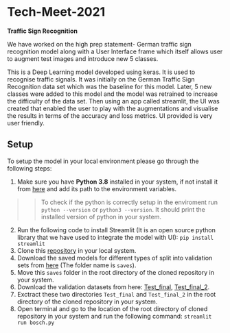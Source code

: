 # Tech-Meet-2021
**Traffic Sign Recognition**

We have worked on the high prep statement- German traffic sign recognition model along with a User Interface frame which itself allows user to augment test images and introduce new 5 classes.

This is a Deep Learning model developed using keras. It is used to recognise traffic signals. It was initially on the German Traffic Sign Recognition data set which was the baseline for this model. Later, 5 new classes were added to this model and the model was retrained to increase the difficulty of the data set. Then using an app called streamlit, the UI was created that enabled the user to play with the augmentations and visualise the results in terms of the accuracy and loss metrics. UI provided is very user friendly.

## Setup

To setup the model in your local environment please go through the following steps:

1. Make sure you have **Python 3.8** installed in your system, if not install it from [here](https://www.python.org/downloads/) and add its path to the environment variables.
>> To check if the python is correctly setup in the enviroment run `python --version` or `python3 --version`. It should print the installed version of python in your system. 
2. Run the following code to install Streamlit (It is an open source python library that we have used to integrate the model with UI): 
`pip install streamlit`
4. Clone this [repository](https://github.com/Reuben27/Tech-Meet-2021) in your local system.
5. Download the saved models for different types of split into validation sets from [here](https://drive.google.com/drive/folders/1UKzvVVbGQmNWUxUzGlzk0ABMG1Xbvmz6?usp=sharing) (The folder name is `saves`).
6. Move this `saves` folder in the root directory of the cloned repository in your system.
7. Download the validation datasets from here: [Test_final](https://drive.google.com/file/d/14NTQmkHsTPMXQC86hgAPFDbQ2fULLLDg/view?usp=sharing), [Test_final_2](https://drive.google.com/file/d/13dWBaCmOG_FcHH4d5GvuRRcC8iLnKYsC/view?usp=sharing). 
8. Exctract these two directories `Test_final` and `Test_final_2` in the root directory of the cloned repository in your system.
9. Open terminal and go to the location of the root directory of cloned repository in your system and run the following command:
`streamlit run bosch.py`
